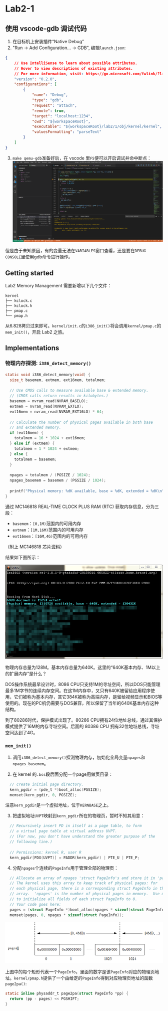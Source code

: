 # Lab2-1

## 使用 vscode-gdb 调试代码
1. 在目标机上安装插件“Native Debug”
2. "Run -> Add Configuration... -> GDB", 编辑`launch.json`:
```json
{
	// Use IntelliSense to learn about possible attributes.
	// Hover to view descriptions of existing attributes.
	// For more information, visit: https://go.microsoft.com/fwlink/?linkid=830387
	"version": "0.2.0",
	"configurations": [
		{
			"name": "Debug",
			"type": "gdb",
			"request": "attach",
			"remote": true,
			"target": "localhost:1234",
			"cwd": "${workspaceRoot}",
			"executable": "${workspaceRoot}/lab2/1/obj/kernel/kernel",
			"valuesFormatting": "parseText"
		}
	]
}
```
3. `make qemu-gdb`准备好后，在 vscode 里`F5`便可以开启调试并命中断点：
![](imgs/vscode-gdb.png)

但是由于未知原因，有的变量无法在`VARIABLES`窗口查看，还是要在`DEBUG CONSOLE`里使用gdb命令进行操作。

## Getting started
Lab2 Memory Management 需要新增以下几个文件：
```
kernel
├── kclock.c
├── kclock.h
├── pmap.c
└── pmap.h
```
从6.828拷贝过来即可。`kernel/init.c`的`i386_init()`将会调用`kernel/pmap.c`的`mem_init()`，开启 Lab2 之旅。

## Implementations
### 物理内存探测: `i386_detect_memory()`
```c
static void i386_detect_memory(void) {
  size_t basemem, extmem, ext16mem, totalmem;

  // Use CMOS calls to measure available base & extended memory.
  // (CMOS calls return results in kilobytes.)
  basemem = nvram_read(NVRAM_BASELO);
  extmem = nvram_read(NVRAM_EXTLO);
  ext16mem = nvram_read(NVRAM_EXT16LO) * 64;

  // Calculate the number of physical pages available in both base
  // and extended memory.
  if (ext16mem) {
    totalmem = 16 * 1024 + ext16mem;
  } else if (extmem) {
    totalmem = 1 * 1024 + extmem;
  } else {
    totalmem = basemem;
  }

  npages = totalmem / (PGSIZE / 1024);
  npages_basemem = basemem / (PGSIZE / 1024);

  printf("Physical memory: %dK available, base = %dK, extended = %dK\n", totalmem, basemem, totalmem - basemem);
}
```
通过 MC146818 REAL-TIME CLOCK PLUS RAM (RTC) 获取内存信息，分为三段：
- `basemem`：`[0,1M)`范围内的可用内存
- `extmem`：`[1M,16M)`范围内的可用内存
- `ext16mem`：`[16M,4G)`范围内的可用内存

（附上 MC146818 芯片[资料](https://pdf1.alldatasheet.com/datasheet-pdf/view/122156/MOTOROLA/MC146818.html)）

结果如下图所示：

![](imgs/mem_detect.png)

物理内存总量为128M。基本内存总量为640K。这里的“640K基本内存、1M以上的扩展内存”是什么？

DOS操作系统最早设计时，8086 CPU只支持1M的寻址空间，所以DOS只能管理最多1M字节的连续内存空间。在这1M内存中，又只有640K被留给应用程序使用，它们被称为基本内存，其它384K被称为高端内存，是留给视频显示和BIOS等使用的。现在的PC机仍需要与DOS兼容，所以保留了当年的640K基本内存这种结构。

到了80286时代，保护模式出现了。80286 CPU拥有24位地址总线，通过其保护模式提供了16M的内存寻址空间。后面的 80386 CPU 拥有32位地址总线，寻址空间达到了4G。

### `mem_init()`
1. 调用`i386_detect_memory()`探测物理内存，初始化全局变量`npages`和`npages_basemem`。

2. 在 kernel 的`.bss`段后面分配一个page用做页目录：
```c
  // create initial page directory.
  kern_pgdir = (pde_t *)boot_alloc(PGSIZE);
  memset(kern_pgdir, 0, PGSIZE);
```
注意`kern_pgdir`是一个虚拟地址，位于`KERNBASE`之上。

3. 把虚拟地址`UVPT`映射到`kern_pgdir`所在的物理页，暂时不知其用意：
```c
  // Recursively insert PD in itself as a page table, to form
  // a virtual page table at virtual address UVPT.
  // (For now, you don't have understand the greater purpose of the
  // following line.)

  // Permissions: kernel R, user R
  kern_pgdir[PDX(UVPT)] = PADDR(kern_pgdir) | PTE_U | PTE_P;
```

4. 分配`npages`个连续的`PageInfo`用于管理全部的物理页：
```c
  // Allocate an array of npages 'struct PageInfo's and store it in 'pages'.
  // The kernel uses this array to keep track of physical pages: for
  // each physical page, there is a corresponding struct PageInfo in this
  // array.  'npages' is the number of physical pages in memory.  Use memset
  // to initialize all fields of each struct PageInfo to 0.
  // Your code goes here:
  pages = (struct PageInfo *)boot_alloc(npages * sizeof(struct PageInfo));
  memset(pages, 0, npages * sizeof(struct PageInfo));
```

![](imgs/pages.png)

上图中的每个矩形代表一个`PageInfo`，里面的数字是该`PageInfo`对应的物理页地址。`kernel/pmap.h`提供了一个由给定的`PageInfo`得到对应物理页地址的函数`page2pa()`:
```c
static inline physaddr_t page2pa(struct PageInfo *pp) {
  return (pp - pages) << PGSHIFT;
}
```